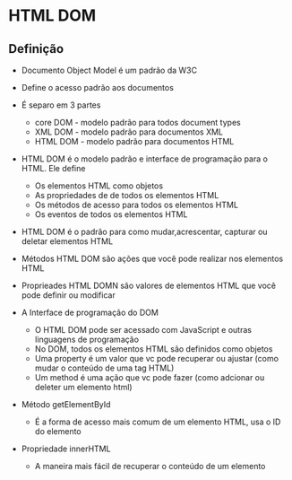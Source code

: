 # HTML DOM  
## Definição  
* Documento Object Model é um padrão da W3C  
* Define o acesso padrão aos documentos  
* É separo em 3 partes  
	* core DOM - modelo padrão para todos document types  
	* XML DOM - modelo padrão para documentos XML  
	* HTML DOM - modelo padrão para documentos HTML  
* HTML DOM é o modelo padrão e interface de programação para o HTML. Ele define  
	* Os elementos HTML como objetos  
	* As propriedades de de todos os elementos HTML  
	* Os métodos de acesso para todos os elementos HTML  
	* Os eventos de todos os elementos HTML  
* HTML DOM é o padrão para como mudar,acrescentar, capturar ou deletar elementos HTML  
  
* Métodos HTML DOM são ações que você pode realizar nos elementos HTML  
* Proprieades HTML DOMN são valores de elementos HTML que você pode definir ou modificar   
  
* A Interface de programação do DOM  
	* O HTML DOM pode ser acessado com JavaScript e outras linguagens de programação  
	* No DOM, todos os elementos HTML são definidos como objetos  
	* Uma property é um valor que vc pode recuperar ou ajustar (como mudar o conteúdo de uma tag HTML)  
	* Um method é uma ação que vc pode fazer (como adcionar ou deleter um elemento html)  

* Método getElementById   
	* É a forma de acesso mais comum de um elemento HTML, usa o ID do elemento  
* Propriedade innerHTML  
	* A maneira mais fácil de recuperar o conteúdo de um elemento   
	
